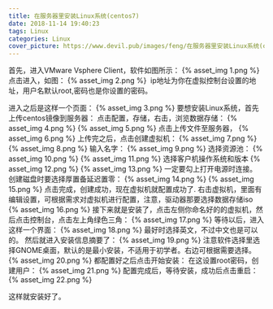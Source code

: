 ```yaml
---
title: 在服务器里安装Linux系统(centos7)
date: 2018-11-14 19:40:23
tags: Linux
categories: Linux
cover_picture: https://www.devil.pub/images/feng/在服务器里安装Linux系统(centos7).png
---
```

首先，进入VMware Vsphere Client，软件如图所示：
{% asset_img 1.png %}
点击进入，如图：
{% asset_img 2.png %} 
ip地址为你在虚拟控制台设置的地址，用户名默认root,密码也是你设置的密码。

进入之后是这样一个页面：
{% asset_img 3.png %}
要想安装Linux系统，首先上传centos镜像到服务器：
点击配置，存储，右击，浏览数据存储：
{% asset_img 4.png %}
{% asset_img 5.png %}
点击上传文件至服务器，
{% asset_img 6.png %}
上传完之后，点击创建虚拟机：
{% asset_img 7.png %}
{% asset_img 8.png %}
输入名字：
{% asset_img 9.png %}
选择资源池：
{% asset_img 10.png %}
{% asset_img 11.png %}
选择客户机操作系统和版本
{% asset_img 12.png %}
{% asset_img 13.png %}
一定要勾上打开电源时连接。
创建磁盘时要选择厚置备延迟置零：
{% asset_img 14.png %}
{% asset_img 15.png %}
点击完成，创建成功，现在虚拟机就配置成功了.
右击虚拟机，里面有编辑设置，可根据需求对虚拟机进行配置，注意，驱动器那要选择数据存储iso
{% asset_img 16.png %}
接下来就是安装了，点击左侧你命名好的的虚拟机，然后点击控制台，点击左上角绿色三角：
{% asset_img 17.png %}
等待以后，进入这样一个界面：
{% asset_img 18.png %}
最好时选择英文，不过中文也是可以的。
然后就进入安装信息摘要了：
{% asset_img 19.png %}
注意软件选择里选择GNOME桌面，默认的是最小安装，不适用于初学者。右边可根据需要选择。
{% asset_img 20.png %}
都配置好之后点击开始安装：
在这设置root密码，创建用户：
{% asset_img 21.png %}
配置完成后，等待安装，成功后点击重启：
{% asset_img 22.png %}

这样就安装好了。

 
